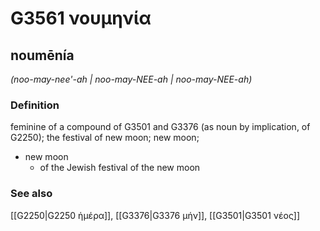 # G3561 νουμηνία

## noumēnía

_(noo-may-nee'-ah | noo-may-NEE-ah | noo-may-NEE-ah)_

### Definition

feminine of a compound of G3501 and G3376 (as noun by implication, of G2250); the festival of new moon; new moon; 

- new moon
  - of the Jewish festival of the new moon

### See also

[[G2250|G2250 ἡμέρα]], [[G3376|G3376 μήν]], [[G3501|G3501 νέος]]

